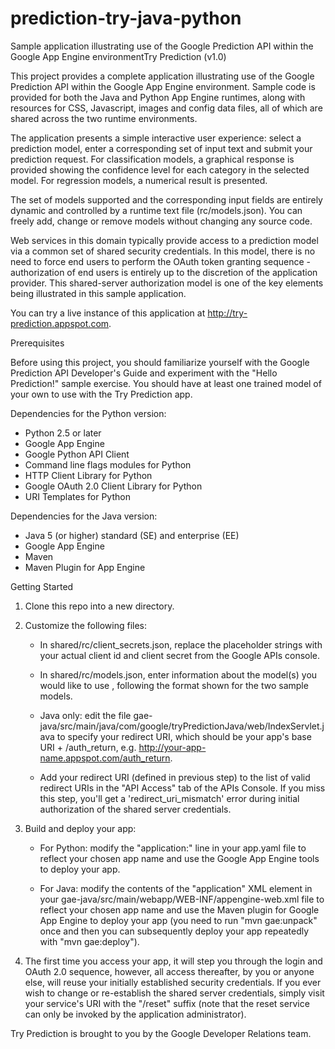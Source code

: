 prediction-try-java-python
==========================

Sample application illustrating use of the  Google Prediction API within the Google App Engine environmentTry Prediction (v1.0)

This project provides a complete application illustrating use of the 
Google Prediction API within the Google App Engine environment. Sample 
code is provided for both the Java and Python App Engine runtimes, 
along with resources for CSS, Javascript, images and config data files, 
all of which are shared across the two runtime environments.

The application presents a simple interactive user experience: select 
a prediction model, enter a corresponding set of input text and submit 
your prediction request. For classification models, a graphical response 
is provided showing the confidence level for each category in the 
selected model. For regression models, a numerical result is presented.

The set of models supported and the corresponding input fields are 
entirely dynamic and controlled by a runtime text file (rc/models.json). 
You can freely add, change or remove models without changing any source code.

Web services in this domain typically provide access to a prediction 
model via a common set of shared security credentials. In this model, 
there is no need to force end users to perform the OAuth token granting 
sequence - authorization of end users is entirely up to the discretion 
of the application provider. This shared-server authorization model is 
one of the key elements being illustrated in this sample application.

You can try a live instance of this application at 
http://try-prediction.appspot.com.

Prerequisites

Before using this project, you should familiarize yourself with the 
Google Prediction API Developer's Guide and experiment with the "Hello 
Prediction!" sample exercise. You should have at least one trained model 
of your own to use with the Try Prediction app.

Dependencies for the Python version:

- Python 2.5 or later
- Google App Engine
- Google Python API Client
- Command line flags modules for Python
- HTTP Client Library for Python
- Google OAuth 2.0 Client Library for Python
- URI Templates for Python

Dependencies for the Java version:

- Java 5 (or higher) standard (SE) and enterprise (EE)
- Google App Engine
- Maven
- Maven Plugin for App Engine

Getting Started

1. Clone this repo into a new directory.

2. Customize the following files:

   - In shared/rc/client_secrets.json, replace the placeholder strings 
     with your actual client id and client secret from the Google APIs console.

   - In shared/rc/models.json, enter information about the model(s) you 
     would like to use , following the format shown for the two sample models.

   - Java only: edit the file
     gae-java/src/main/java/com/google/tryPredictionJava/web/IndexServlet.java 
     to specify your redirect URI, which should be your app's base URI + 
     /auth_return, e.g. http://your-app-name.appspot.com/auth_return.

   - Add your redirect URI (defined in previous step) to the list of valid 
     redirect URIs in the "API Access" tab of the APIs Console. If you miss 
     this step, you'll get a 'redirect_uri_mismatch' error during initial 
     authorization of the shared server credentials.

3. Build and deploy your app:

   - For Python: modify the "application:" line in your app.yaml file to 
     reflect your chosen app name and use the Google App Engine tools to 
     deploy your app.

   - For Java: modify the contents of the "application" XML element in 
     your gae-java/src/main/webapp/WEB-INF/appengine-web.xml file to 
     reflect your chosen app name and use the Maven plugin for Google 
     App Engine to deploy your app (you need to run "mvn gae:unpack" 
     once and then you can subsequently deploy your app repeatedly 
     with "mvn gae:deploy").

4. The first time you access your app, it will step you through the login 
   and OAuth 2.0 sequence, however, all access thereafter, by you or anyone 
   else, will reuse your initially established security credentials. If you 
   ever wish to change or re-establish the shared server credentials, simply 
   visit your service's URI with the "/reset" suffix (note that the reset 
   service can only be invoked by the application administrator).

Try Prediction is brought to you by the Google Developer Relations team.

